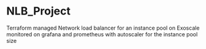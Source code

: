 # NLB_Project
Terraform managed Network load balancer for an instance pool on Exoscale monitored on grafana and prometheus with autoscaler for the instance pool size
